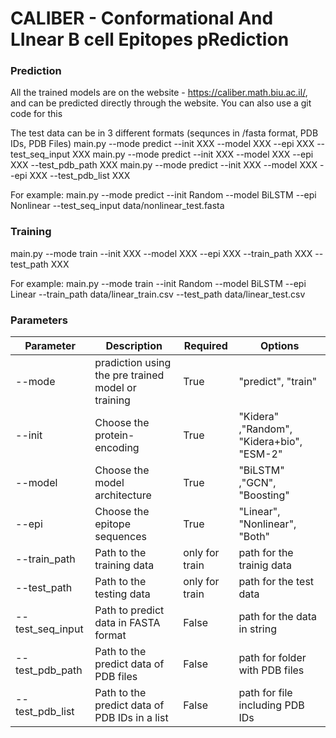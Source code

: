# CALIBER - Conformational And LInear B cell Epitopes pRediction


### Prediction
All the trained models are on the website - https://caliber.math.biu.ac.il/, and can be predicted directly through the website. You can also use a git code for this

The test data can be  in 3 different formats (sequnces in /fasta format, PDB IDs, PDB Files)
main.py --mode predict --init XXX --model XXX --epi XXX --test_seq_input XXX
main.py --mode predict --init XXX --model XXX --epi XXX --test_pdb_path XXX
main.py --mode predict --init XXX --model XXX --epi XXX --test_pdb_list XXX

For example: 
main.py --mode predict --init Random --model BiLSTM --epi Nonlinear --test_seq_input data/nonlinear_test.fasta

### Training
main.py --mode train --init XXX --model XXX --epi XXX --train_path XXX --test_path XXX

For example:
main.py --mode train --init Random --model BiLSTM --epi Linear --train_path data/linear_train.csv --test_path data/linear_test.csv


### Parameters

| Parameter  | Description                                        | Required       | Options                                          |
|------------|----------------------------------------------------|----------------|--------------------------------------------------|
| --mode | pradiction using the pre trained model or training | True           | "predict", "train"                               |
| --init| Choose the protein-encoding                        | True           | "Kidera" ,"Random",  "Kidera+bio", "ESM-2"       |
|--model| Choose the model architecture                      | True           | "BiLSTM" ,"GCN", "Boosting"                      |
|--epi | Choose the epitope sequences                       | True           | "Linear", "Nonlinear", "Both"                    |
|--train_path | Path to the training data                          | only for train | path for the trainig data                        |
|--test_path | Path to the testing data                           | only for train | path for the test data                           |    
|--test_seq_input | Path to predict data in FASTA format               | False          | path for the data in string                      |
|--test_pdb_path | Path to the predict data of PDB files              | False          | path for folder with PDB files                   |
|--test_pdb_list | Path to the predict data of PDB IDs in a list      | False          | path for file including PDB IDs   |

